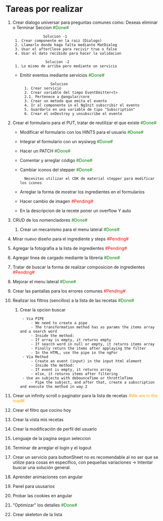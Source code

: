 # Tareas por realizar

1. Crear dialogo universar para preguntas comunes como: Deseas eliminar o Terminar Seccion <span style="color:green;">#Done#<span>

		             Solucion -1					     
	    1. Crear componente en la raiz (Dialogo)					     
	    2. Llamarlo donde haga falta mediante MatDialog				     
	    3. Usar el afterClose para recivir true o false				     
	    4. Usar el dato recibido para hacer la validacion				 
											                         
					  Solucion -2					                 
	    1. Lo mismo de arriba pero mediante un servicio				     
											                         

    - Emitir eventos mediante servicios <span style="color:green;">#Done#<span>
						
						Solucion
			1. Crear servicio
			2. Crear variable del timpo EventEmitter<t>
			2.1. Pertenece a @angular/core
			3. Crear un metodo que emita el evento
			4. Ir al componente in el NgInit subscribir el evento
			5. Guardarlo en una variable de tipo "Subscription"
			6. Crear el onDestroy y unsubscribe el evento

2. Crear el formulario para el PUT, tratar de reutilizar el que existe <span style="color:green;">#Done#<span>
    - Modificar el formulario con los HINTS para el usuario <span style="color:green;">#Done#<span>
    - Integrar el formulario con un wysiwyg <span style="color:green;">#Done#<span>
	- Hacer un PATCH <span style="color:green;">#Done#<span>
	- Comentar y arreglar código <span style="color:green;">#Done#<span>
	- Cambiar iconos del stepper <span style="color:green;">#Done#<span>
		
			Necesitas utilizar el CDK de material stepper para modificar los iconos
	- Arreglar la forma de mostrar los ingredientes en el formularios
	- Hacer cambio de imagen <span style="color:red;">#Pending#<span>
	- En la descripcion de la recete poner un overflow Y auto
3. CRUD de los nomencladores  <span style="color:green;">#Done#<span>
	1. Crear un mecanismo para el menu lateral <span style="color:green;">#Done#<span>
4. Mirar nuevo diseño para el ingrediente y steps <span style="color:red;">#Pending#<span>
5. Agregar la fotografia a la lista de ingredientes <span style="color:red;">#Pending#<span>
6. Agregar linea de cargado mediante la libreria <span style="color:green;">#Done#<span>
7. Tratar de buscar la forma de realizar composicion de ingredientes <span style="color:red;">#Pending#<span>
8. Mejorar el menu lateral <span style="color:green;">#Done#<span>
9. Crear las pantallas para los errores comunes <span style="color:red;">#Pending#<span>
10. Realizar los filtros (sencillos) a la lista de las recetas <span style="color:green;">#Done#<span>
	1. Crear la opcion buscar

			- Via PIPE
				- We need to create a pipe
				- The transformation method has as params the items array and a search word
				- Inside the method:
				- If array is empty, it returns empty
				- If search word in null or empty, it returns items array
				- Finally return the items after applaying the filter
				- In the HTML, use the pipe in the ngFor
			- Via Method
				- Create an event (input) in the input html element
				- Inside the method:
				- If event is empty, it returns array
				- else, it returns items after filtering
			- Use an subjecto with debounceTime or throttleTime
				- Pipe the subject, and after that, create a subscription and execute the method in way 2

11. Crear un infinity scroll o paginator para la lista de recetas <span style="color:orange;">#We are in the road#<span>
12. Crear el filtro que cocino hoy
13. Crear la vista mis recetas
14. Crear la modificación de perfil del usuario
15. Lenguaje de la pagina segun seleccion
16. Terminar de arreglar el login y el logout
17. Crear un servicio para buttonSheet no es recomendable al no ser que se utilize para cosas en específico, con pequeñas variaciones -> Intentar buscar una solución general.
18. Aprender animaciones con angular
19. Panel para ususarios
20. Probar las cookies en angular
21. "Optimizar" los detalles <span style="color:green;">#Done#<span>
22. Crear skeleton de la lista



